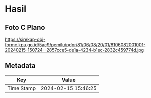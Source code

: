 # Hasil

## Foto C Plano

https://sirekap-obj-formc.kpu.go.id/5ac9/pemilu/pdpr/81/06/08/20/01/8106082001001-20240215-150724--2857cce5-de1a-4234-b1ec-2832c459774d.jpg


## Metadata

| Key        | Value               |
| ---------- | ------------------- |
| Time Stamp | 2024-02-15 15:46:25 |



